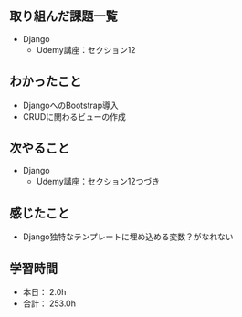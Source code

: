 ## 取り組んだ課題一覧

- Django
  - Udemy講座：セクション12

## わかったこと

- DjangoへのBootstrap導入
- CRUDに関わるビューの作成

## 次やること

- Django
  - Udemy講座：セクション12つづき

## 感じたこと

- Django独特なテンプレートに埋め込める変数？がなれない

## 学習時間

- 本日： 2.0h
- 合計： 253.0h
